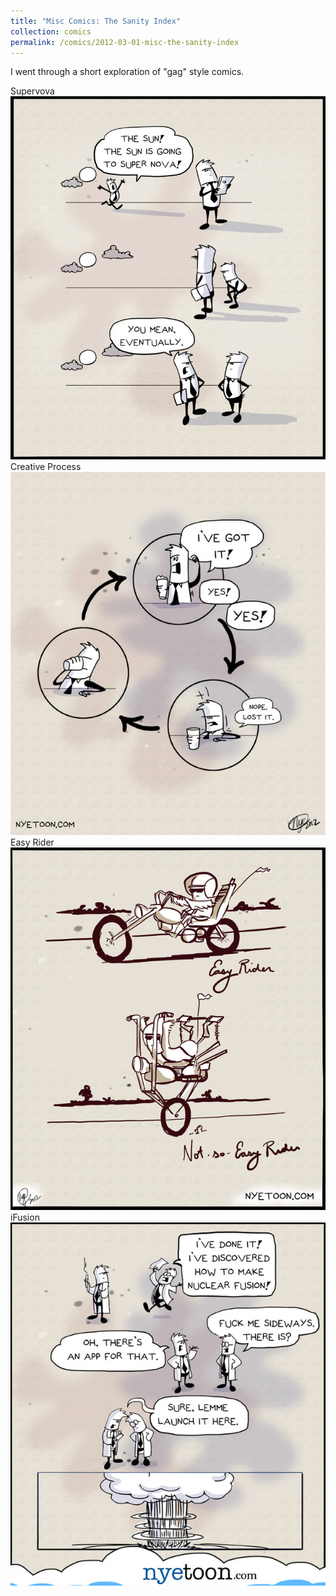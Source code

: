 ```yaml
---
title: "Misc Comics: The Sanity Index"
collection: comics
permalink: /comics/2012-03-01-misc-the-sanity-index
---
```

I went through a short exploration of "gag" style comics.

Supervova<br>
![TSI 01](../images/comics/misc_comics/TSI_temp_01.jpg)<br>
Creative Process<br>
![TSI 02](../images/comics/misc_comics/2012-04-01-creativeprocess.jpg)<br>
Easy Rider<br>
![TSI 03](../images/comics/misc_comics/2012-04-04-easyrider.jpg)<br>
iFusion<br>
![TSI 04](../images/comics/misc_comics/2012-06-01-ifusion.jpg)
